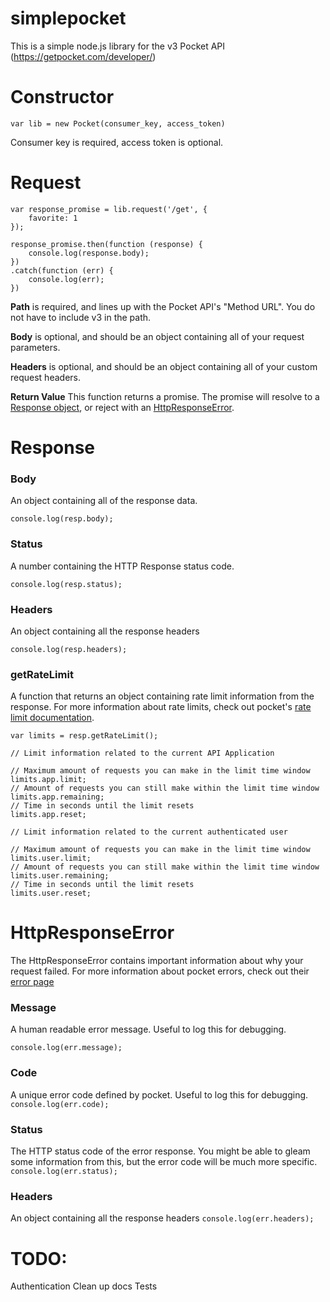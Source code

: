 # simplepocket
This is a simple node.js library for the v3 Pocket API (https://getpocket.com/developer/)


# Constructor

`var lib = new Pocket(consumer_key, access_token)`

Consumer key is required, access token is optional.

# Request

```
var response_promise = lib.request('/get', {
	favorite: 1
});

response_promise.then(function (response) {
	console.log(response.body);
})
.catch(function (err) {
	console.log(err);
})
```

**Path** is required, and lines up with the Pocket API's "Method URL". You do not have to include v3 in the path.

**Body** is optional, and should be an object containing all of your request parameters.

**Headers** is optional, and should be an object containing all of your custom request headers.

**Return Value** This function returns a promise. The promise will resolve to a [Response object](#response), or reject with an [HttpResponseError](#httpresponseerror).


# Response

### Body
An object containing all of the response data.

`console.log(resp.body);`

### Status
A number containing the HTTP Response status code.

`console.log(resp.status);`

### Headers
An object containing all the response headers

`console.log(resp.headers);`

### getRateLimit
A function that returns an object containing rate limit information from the response. For more information about rate limits, check out pocket's [rate limit documentation](https://getpocket.com/developer/docs/rate-limits).

```
var limits = resp.getRateLimit();

// Limit information related to the current API Application

// Maximum amount of requests you can make in the limit time window
limits.app.limit;
// Amount of requests you can still make within the limit time window
limits.app.remaining;
// Time in seconds until the limit resets
limits.app.reset;

// Limit information related to the current authenticated user

// Maximum amount of requests you can make in the limit time window
limits.user.limit;
// Amount of requests you can still make within the limit time window
limits.user.remaining;
// Time in seconds until the limit resets
limits.user.reset;
```

# HttpResponseError

The HttpResponseError contains important information about why your request failed. For more information about pocket errors, check out their [error page](https://getpocket.com/developer/docs/errors)

### Message
A human readable error message. Useful to log this for debugging.

`console.log(err.message);`

### Code
A unique error code defined by pocket. Useful to log this for debugging.
`console.log(err.code);`

### Status
The HTTP status code of the error response. You might be able to gleam some information from this, but the error code will be much more specific.
`console.log(err.status);`

### Headers
An object containing all the response headers
`console.log(err.headers);`

# TODO:
Authentication
Clean up docs
Tests